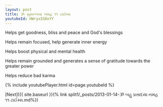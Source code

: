 ```yaml
---
layout: post
title: ૐ સુસ્વપ્નયા નમહ ૧૧ ટાઈમ્સ
youtubeId: HWryxIGOxYY
---
```

 
 
Helps get goodness, bliss and peace and God's blessings
 
Helps remain focused, help generate inner energy 
 
Helps boost physical and mental health 
 
Helps remain grounded and generates a sense of gratitude towards the greater power 
 
Helps reduce bad karma
 
 
 
 


{% include youtubePlayer.html id=page.youtubeId %}
 
[Next]({{ site.baseurl }}{% link  split1/_posts/2013-01-14-ૐ બહુ પ્રસાદયા નમહ ૧૧ ટાઈમ્સ.md%})
 
